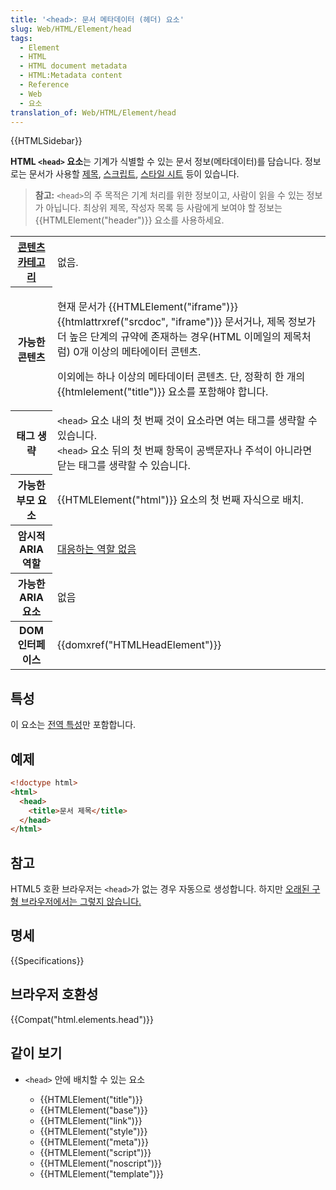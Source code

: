 ```yaml
---
title: '<head>: 문서 메타데이터 (헤더) 요소'
slug: Web/HTML/Element/head
tags:
  - Element
  - HTML
  - HTML document metadata
  - HTML:Metadata content
  - Reference
  - Web
  - 요소
translation_of: Web/HTML/Element/head
---
```

{{HTMLSidebar}}

**HTML `<head>` 요소**는 기계가 식별할 수 있는 문서 정보(메타데이터)를 담습니다. 정보로는 문서가 사용할 [제목](/ko/docs/Web/HTML/Element/title), [스크립트](/ko/docs/Web/HTML/Element/script), [스타일 시트](/ko/docs/Web/HTML/Element/style) 등이 있습니다.

> **참고:** `<head>`의 주 목적은 기계 처리를 위한 정보이고, 사람이 읽을 수 있는 정보가 아닙니다. 최상위 제목, 작성자 목록 등 사람에게 보여야 할 정보는 {{HTMLElement("header")}} 요소를 사용하세요.

<table class="properties">
  <tbody>
    <tr>
      <th scope="row">
        <a href="/ko/docs/Web/Guide/HTML/Content_categories">콘텐츠 카테고리</a>
      </th>
      <td>없음.</td>
    </tr>
    <tr>
      <th scope="row">가능한 콘텐츠</th>
      <td>
        <p>
          현재 문서가 {{HTMLElement("iframe")}}
          {{htmlattrxref("srcdoc", "iframe")}} 문서거나, 제목 정보가
          더 높은 단계의 규약에 존재하는 경우(HTML 이메일의 제목처럼) 0개 이상의
          메타에이터 콘텐츠.
        </p>
        <p>
          이외에는 하나 이상의 메타데이터 콘텐츠. 단, 정확히 한 개의
          {{htmlelement("title")}} 요소를 포함해야 합니다.
        </p>
      </td>
    </tr>
    <tr>
      <th scope="row">태그 생략</th>
      <td>
        <code>&#x3C;head></code> 요소 내의 첫 번째 것이 요소라면 여는 태그를
        생략할 수 있습니다.<br /><code>&#x3C;head></code> 요소 뒤의 첫 번째
        항목이 공백문자나 주석이 아니라면 닫는 태그를 생략할 수 있습니다.
      </td>
    </tr>
    <tr>
      <th scope="row">가능한 부모 요소</th>
      <td>{{HTMLElement("html")}} 요소의 첫 번째 자식으로 배치.</td>
    </tr>
    <tr>
      <th scope="row">암시적 ARIA 역할</th>
      <td>
        <a href="https://www.w3.org/TR/html-aria/#dfn-no-corresponding-role"
          >대응하는 역할 없음</a
        >
      </td>
    </tr>
    <tr>
      <th scope="row">가능한 ARIA 요소</th>
      <td>없음</td>
    </tr>
    <tr>
      <th scope="row">DOM 인터페이스</th>
      <td>{{domxref("HTMLHeadElement")}}</td>
    </tr>
  </tbody>
</table>

## 특성

이 요소는 [전역 특성](/ko/docs/Web/HTML/Global_attributes)만 포함합니다.

## 예제

```html
<!doctype html>
<html>
  <head>
    <title>문서 제목</title>
  </head>
</html>
```

## 참고

HTML5 호환 브라우저는 `<head>`가 없는 경우 자동으로 생성합니다. 하지만 [오래된 구형 브라우저에서는 그렇지 않습니다.](https://www.stevesouders.com/blog/2010/05/12/autohead-my-first-browserscope-user-test/)

## 명세

{{Specifications}}

## 브라우저 호환성

{{Compat("html.elements.head")}}

## 같이 보기

- `<head>` 안에 배치할 수 있는 요소

  - {{HTMLElement("title")}}
  - {{HTMLElement("base")}}
  - {{HTMLElement("link")}}
  - {{HTMLElement("style")}}
  - {{HTMLElement("meta")}}
  - {{HTMLElement("script")}}
  - {{HTMLElement("noscript")}}
  - {{HTMLElement("template")}}
